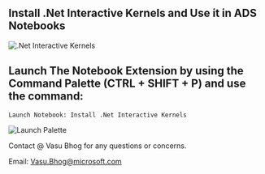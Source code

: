 ## Install .Net Interactive Kernels and Use it in ADS Notebooks

![.Net Interactive Kernels](https://raw.githubusercontent.com/VasuBhog/.Net-Interactive-Kernels-ADS/main/images/PostNotebook.png)

## Launch The Notebook Extension by using the Command Palette (CTRL + SHIFT + P) and use the command:
`Launch Notebook: Install .Net Interactive Kernels`

![Launch Palette](https://raw.githubusercontent.com/VasuBhog/.Net-Interactive-Kernels-ADS/main/images/LaunchCommand.png)



Contact @ Vasu Bhog for any questions or concerns.

Email: Vasu.Bhog@microsoft.com